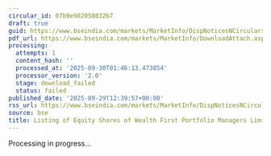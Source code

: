 ```yaml
---
circular_id: 07b9e982050832b7
draft: true
guid: https://www.bseindia.com/markets/MarketInfo/DispNoticesNCirculars.aspx?Noticeid={D7A8432C-17CD-40D4-8C92-5E4494ABA776}&noticeno=20250929-49&dt=09/29/2025&icount=49&totcount=87&flag=0
pdf_url: https://www.bseindia.com/markets/MarketInfo/DownloadAttach.aspx?id=20250929-49&attachedId=
processing:
  attempts: 1
  content_hash: ''
  processed_at: '2025-09-30T01:46:13.473854'
  processor_version: '2.0'
  stage: download_failed
  status: failed
published_date: '2025-09-29T12:39:57+00:00'
rss_url: https://www.bseindia.com/markets/MarketInfo/DispNoticesNCirculars.aspx?Noticeid={D7A8432C-17CD-40D4-8C92-5E4494ABA776}&noticeno=20250929-49&dt=09/29/2025&icount=49&totcount=87&flag=0
source: bse
title: Listing of Equity Shares of Wealth First Portfolio Managers Limited
---
```


Processing in progress...